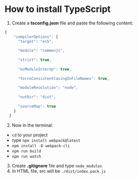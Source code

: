 # How to install TypeScript

1. Create a **tsconfig.json** file and paste the following content:<br>
```JavaScript
{
    "compilerOptions": {
      "target": "es5",
  
      "module": "commonjs",
  
      "strict": true,
  
      "esModuleInterop": true,
  
      "forceConsistentCasingInFileNames": true,
  
      "moduleResolution": "node",
  
      "outDir": "dist",
  
      "sourceMap": true
    }
  }
```
2. Now in the terminal:
  - `cd` to your project
  - type `npm install webpack@latest`
  - `npm install -D webpack-cli`
  - `npm run build`
  - `npm run watch`

3. Create **.gitignore** file and type `node_modules`
4. In HTML file, src will be `./dist/index.pack.js`
